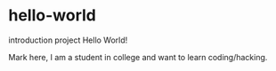 # hello-world
introduction project
Hello World!

Mark here, I am a student in college and want to learn coding/hacking.
